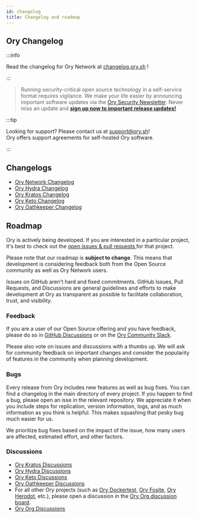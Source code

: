 ```yaml
---
id: changelog
title: Changelog and roadmap
---
```


## Ory Changelog

:::info

Read the changelog for Ory Network at [changelog.ory.sh](https://changelog.ory.sh/) !

:::

> Running security-critical open source technology in a self-service format requires vigilance. We make your life easier by
> announcing important software updates via the [Ory Security Newsletter](https://www.ory.sh/l/sign-up-newsletter). Never miss an update and
> **[sign up now to important release updates!](https://www.ory.sh/l/sign-up-newsletter)**

:::tip

Looking for support? Please contact us at support@ory.sh!  
Ory offers support agreements for self-hosted Ory software.

:::

## Changelogs

- [Ory Network Changelog](https://changelog.ory.sh/)
- [Ory Hydra Changelog](https://github.com/ory/hydra/blob/master/CHANGELOG.md)
- [Ory Kratos Changelog](https://github.com/ory/kratos/blob/master/CHANGELOG.md)
- [Ory Keto Changelog](https://github.com/ory/keto/blob/master/CHANGELOG.md)
- [Ory Oathkeeper Changelog](https://github.com/ory/oathkeeper/blob/master/CHANGELOG.md)

## Roadmap

Ory is actively being developed. If you are interested in a particular project, it's best to check out the
[open issues & pull requests ](#milestones-issues-pull-requests) for that project.

Please note that our roadmap is **subject to change**. This means that development is considering feedback both from the Open
Source community as well as Ory Network users.

Issues on GitHub aren't hard and fixed commitments. GitHub Issues, Pull Requests, and Discussions are general guidelines and
efforts to make development at Ory as transparent as possible to facilitate collaboration, trust, and visibility.

### Feedback

If you are a user of our Open Source offering and you have feedback, please do so in [GitHub Discussions](#discussions) or on the
[Ory Community Slack](https://slack.ory.sh/).

Please also vote on issues and discussions with a thumbs up. We will ask for community feedback on important changes and consider
the popularity of features in the community when planning development.

### Bugs

Every release from Ory includes new features as well as bug fixes. You can find a changelog in the main directory of every
project. If you happen to find a bug, please open an isse in the relevant repository. We appreciate it when you include steps for
replication, version information, logs, and as much information as you think is helpful. This makes squashing that pesky bug much
easier for us.

We prioritize bug fixes based on the impact of the issue, how many users are affected, estimated effort, and other factors.

### Discussions

- [Ory Kratos Discussions](https://github.com/ory/kratos/discussions)
- [Ory Hydra Discussions](https://github.com/ory/hydra/discussions)
- [Ory Keto Discussions](https://github.com/ory/keto/discussions)
- [Ory Oathkeeper Discussions](https://github.com/ory/oathkeeper/discussions)
- For all other Ory projects (such as [Ory Dockertest](https://github.com/ory/dockertest/),
  [Ory Fosite](https://github.com/ory/fosite/), [Ory Herodot](https://github.com/ory/herodot/), etc.), please open a discussion in
  the [Ory Org discussion board](https://github.com/orgs/ory/discussions).
- [Ory Org Discussions](https://github.com/orgs/ory/discussions)
